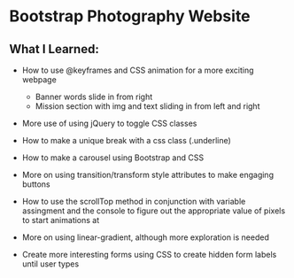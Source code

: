  # Bootstrap Photography Website

 ## What I Learned:
 - How to use @keyframes and CSS animation for a more exciting webpage
    - Banner words slide in from right
    - Mission section with img and text sliding in from left and right

 - More use of using jQuery to toggle CSS classes

 - How to make a unique break with a css class (.underline)

 - How to make a carousel using Bootstrap and CSS

 - More on using transition/transform style attributes to make engaging buttons

 - How to use the scrollTop method in conjunction with variable assingment and the console to figure out the appropriate value of pixels to start animations at

 - More on using linear-gradient, although more exploration is needed

 - Create more interesting forms using CSS to create hidden form labels until user types